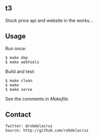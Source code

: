 ## t3

Stock price api and website in the works...

## Usage

Run once:

    $ make dep
    $ make webtools

Build and test:

    $ make clean
    $ make
    $ make serve

See the comments in *Makefile*.

## Contact
    Twitter: @robdelacruz
    Source: http://github.com/robdelacruz

